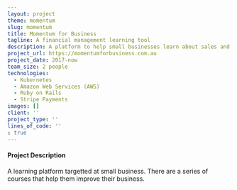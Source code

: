 ```yaml
---
layout: project
theme: momentum
slug: momentum
title: Momentum for Business
tagline: A financial management learning tool
description: A platform to help small businesses learn about sales and business process
project_url: https://momentumforbusiness.com.au
project_date: 2017-now
team_size: 2 people
technologies:
  - Kubernetes
  - Amazon Web Services (AWS)
  - Ruby on Rails
  - Stripe Payments
images: []
client: ''
project_type: ''
lines_of_code: ''
: true
---
```


#### Project Description

A learning platform targetted at small business. There are a series of courses that help them improve their business.

